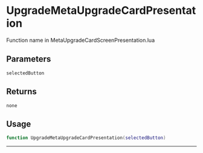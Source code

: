 # UpgradeMetaUpgradeCardPresentation
Function name in MetaUpgradeCardScreenPresentation.lua
## Parameters
`selectedButton`
## Returns
`none`
## Usage
```lua
function UpgradeMetaUpgradeCardPresentation(selectedButton)
```
---
